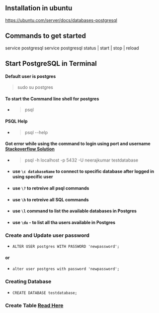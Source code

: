 ## Installation in ubuntu

https://ubuntu.com/server/docs/databases-postgresql

## Commands to get started
service postgresql
service postgresql status | start | stop | reload 

## Start PostgreSQL in Terminal

#### Default user is postgres
> sudo su postgres  

#### To start the Command line shell for postgres
 - > psql 
#### PSQL Help
 - > psql --help

#### Got error while using the command to login using port and username [Stackoverflow Solution](https://stackoverflow.com/questions/67572004/pgadmin-and-terminal-fatal-password-authentication-failed-for-user)
 - > psql -h localhost -p 5432 -U neerajkumar testdatabase

- #### use ```\c databaseName``` to connect to specific database after logged in using specific user
- #### use ```\?``` to retreive all psql commands
- #### use ```\h``` to retreive all SQL commands
- #### use ```\l``` command to list the available databases in Postgres
- #### use ```\du``` - to list all tha users available in Postgres

### Create and Update user password
 - ```ALTER USER postgres WITH PASSWORD 'newpassword';```
#### or
 - ```alter user postgres with password 'newpassword';```

### Creating Database
 - ```CREATE DATABASE testdatabase;```

### Create Table [Read Here](./create-table.md)
